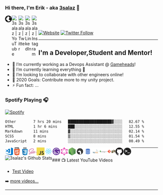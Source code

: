 ### Hi there, I'm Erik - aka [3salaz][website] 👋

[<img align="left" alt="3salaz.com" width="22px" src="https://raw.githubusercontent.com/iconic/open-iconic/master/svg/globe.svg" />][website]
[<img align="left" alt="3salaz | YouTube" width="22px" src="https://cdn.jsdelivr.net/npm/simple-icons@v3/icons/youtube.svg" />][youtube]
[<img align="left" alt="3salaz | Twitter" width="22px" src="https://cdn.jsdelivr.net/npm/simple-icons@v3/icons/twitter.svg" />][twitter]
[<img align="left" alt="3salaz | LinkedIn" width="22px" src="https://cdn.jsdelivr.net/npm/simple-icons@v3/icons/linkedin.svg" />][linkedin]
[<img align="left" alt="3salaz | Instagram" width="22px" src="https://cdn.jsdelivr.net/npm/simple-icons@v3/icons/instagram.svg" />][instagram]
</br>
</br>

[![Website](https://img.shields.io/website?label=3salaz.com&style=for-the-badge&url=https%3A%2F%2F3salaz.com)](https://3salaz.com)
[![Twitter Follow](https://img.shields.io/twitter/follow/3salaz_dev?color=1DA1F2&logo=twitter&style=for-the-badge)](https://twitter.com/3salaz_dev)

---

## I'm a Developer,Student and Mentor!

- 🔭 I’m currently working as a Devops Assistant @ [Gameheads][gameheads/devops]!
- 🌱 I’m currently learning everything 🤣
- 👯 I’m looking to collaborate with other engineers online!
- 🥅 2020 Goals: Contribute more to my unity project.
- ⚡ Fun fact: ...

### Spotify Playing 🎧

[![Spotify](https://novatorem-one-navy.vercel.app/api/spotify)](https://open.spotify.com/user/3salaz)

<!--START_SECTION:waka-->
```text
Other        7 hrs 20 mins   ████████████████████▓░░░░   82.67 % 
HTML         1 hr 6 mins     ███░░░░░░░░░░░░░░░░░░░░░░   12.55 % 
Markdown     11 mins         ▓░░░░░░░░░░░░░░░░░░░░░░░░   02.14 % 
SCSS         8 mins          ▒░░░░░░░░░░░░░░░░░░░░░░░░   01.54 % 
JavaScript   2 mins          ░░░░░░░░░░░░░░░░░░░░░░░░░   00.49 % 
```
<!--END_SECTION:waka-->

[<img align="left" alt="Visual Studio Code" width="26px" src="https://raw.githubusercontent.com/github/explore/80688e429a7d4ef2fca1e82350fe8e3517d3494d/topics/visual-studio-code/visual-studio-code.png" />][webdevplaylist]
[<img align="left" alt="HTML5" width="26px" src="https://raw.githubusercontent.com/github/explore/80688e429a7d4ef2fca1e82350fe8e3517d3494d/topics/html/html.png" />][webdevplaylist]
[<img align="left" alt="CSS3" width="26px" src="https://raw.githubusercontent.com/github/explore/80688e429a7d4ef2fca1e82350fe8e3517d3494d/topics/css/css.png" />][cssplaylist]
[<img align="left" alt="Sass" width="26px" src="https://raw.githubusercontent.com/github/explore/80688e429a7d4ef2fca1e82350fe8e3517d3494d/topics/sass/sass.png" />][cssplaylist]
[<img align="left" alt="JavaScript" width="26px" src="https://raw.githubusercontent.com/github/explore/80688e429a7d4ef2fca1e82350fe8e3517d3494d/topics/javascript/javascript.png" />][jsplaylist]
[<img align="left" alt="React" width="26px" src="https://raw.githubusercontent.com/github/explore/80688e429a7d4ef2fca1e82350fe8e3517d3494d/topics/react/react.png" />][reactplaylist]
[<img align="left" alt="Gatsby" width="26px" src="https://raw.githubusercontent.com/github/explore/e94815998e4e0713912fed477a1f346ec04c3da2/topics/gatsby/gatsby.png" />][webdevplaylist]
[<img align="left" alt="GraphQL" width="26px" src="https://raw.githubusercontent.com/github/explore/80688e429a7d4ef2fca1e82350fe8e3517d3494d/topics/graphql/graphql.png" />][webdevplaylist]
[<img align="left" alt="Node.js" width="26px" src="https://raw.githubusercontent.com/github/explore/80688e429a7d4ef2fca1e82350fe8e3517d3494d/topics/nodejs/nodejs.png" />][webdevplaylist]
[<img align="left" alt="Deno" width="26px" src="https://raw.githubusercontent.com/github/explore/361e2821e2dea67711cde99c9c40ed357061cf27/topics/deno/deno.png" />][webdevplaylist]
[<img align="left" alt="SQL" width="26px" src="https://raw.githubusercontent.com/github/explore/80688e429a7d4ef2fca1e82350fe8e3517d3494d/topics/sql/sql.png" />][webdevplaylist]
[<img align="left" alt="MySQL" width="26px" src="https://raw.githubusercontent.com/github/explore/80688e429a7d4ef2fca1e82350fe8e3517d3494d/topics/mysql/mysql.png" />][webdevplaylist]
[<img align="left" alt="MongoDB" width="26px" src="https://raw.githubusercontent.com/github/explore/80688e429a7d4ef2fca1e82350fe8e3517d3494d/topics/mongodb/mongodb.png" />][webdevplaylist]
[<img align="left" alt="Git" width="26px" src="https://raw.githubusercontent.com/github/explore/80688e429a7d4ef2fca1e82350fe8e3517d3494d/topics/git/git.png" />][webdevplaylist]
[<img align="left" alt="GitHub" width="26px" src="https://raw.githubusercontent.com/github/explore/78df643247d429f6cc873026c0622819ad797942/topics/github/github.png" />][webdevplaylist]
[<img align="left" alt="Terminal" width="26px" src="https://raw.githubusercontent.com/github/explore/80688e429a7d4ef2fca1e82350fe8e3517d3494d/topics/terminal/terminal.png" />][webdevplaylist]


---

<img align="left" alt="3salaz's Github Stats" src="https://github-readme-stats-nine-steel.vercel.app/api?username=3salaz&show_icons=true&hide_border=true" />


<br>
### 📺 Latest YouTube Videos

<!-- YOUTUBE:START -->
- [Test Video](https://www.youtube.com/watch?v=g4CvXOleLkk)
<!-- YOUTUBE:END -->

➡️ [more videos...](https://youtube.com/3salaz)

---

[website]: https://3salaz.com
[twitter]: https://twitter.com/3salaz_dev
[youtube]: https://www.youtube.com/channel/UC2vDII5z-Ym-cD5DacIyQwA/videos?view_as=subscriber
[instagram]: https://instagram.com/3salaz.dev
[linkedin]: https://www.linkedin.com/in/3salaz/
[gameheads/devops]: https://gameheadsoakland.org/dev-ops
[webdevplaylist]: https://www.youtube.com/playlist?list=PLkwxH9e_vrAJ0WbEsFA9W3I1W-g_BTsbt
[jsplaylist]: https://www.youtube.com/playlist?list=PLkwxH9e_vrALRJKu7wfXby3MKeflhTu6B
[cssplaylist]: https://www.youtube.com/playlist?list=PLkwxH9e_vrALSdvZuEh6gqQdmDoDIoqz4
[reactplaylist]: https://www.youtube.com/playlist?list=PLkwxH9e_vrAK4TdffpxKY3QGyHCpxFcQ0
